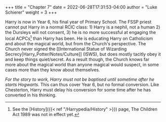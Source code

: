 +++
title = "Chapter 7"
date = 2022-06-28T17:31:53-04:00
author = "Luke Schierer"
weight = 3
+++

Harry is now in Year 6, his final year of Primary School.  The FSSP priest
cannot put Harry in a normal RCIC class: 1) Harry is a nephil, not a human 2)
the Dursleys will not consent, 3) he is no more successful at engaging the local
ACPCs[^20210604-8] than Harry has been.  He is educating Harry on Catholicism
and about the magical world, but from the Church's perspective.  The Church
never signed the [[International Statue of Wizarding Secrecy|Harry_Potter/Notes/Culture]] (ISWS),
but does mostly tacitly obey it and keep things quiet/secret.  As a result
though, the Church knows far more about the magical world than anyone magical
would suspect, in some cases more than they know about themselves.  

*For the story to work, Harry must not be baptised until sometime after he
starts Hogwarts.*  This can thus cover Year 6, but no formal
conversion.  Like Chesterton, Harry must delay his conversion for some time
after he has converted in his thinking. 

[^20210604-8]: See the [History]({{< ref "/Harrypedia/History" >}}) page, The Children
    Act 1989 was not in effect yet.  
